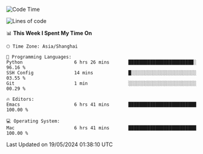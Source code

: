 <!--START_SECTION:waka-->
![Code Time](http://img.shields.io/badge/Code%20Time-1%2C959%20hrs%2017%20mins-blue)

![Lines of code](https://img.shields.io/badge/From%20Hello%20World%20I%27ve%20Written-308.0%20thousand%20lines%20of%20code-blue)

📊 **This Week I Spent My Time On** 

```text
🕑︎ Time Zone: Asia/Shanghai

💬 Programming Languages: 
Python                   6 hrs 26 mins       ████████████████████████░   96.16 % 
SSH Config               14 mins             █░░░░░░░░░░░░░░░░░░░░░░░░   03.55 % 
Git                      1 min               ░░░░░░░░░░░░░░░░░░░░░░░░░   00.29 % 

🔥 Editors: 
Emacs                    6 hrs 41 mins       █████████████████████████   100.00 % 

💻 Operating System: 
Mac                      6 hrs 41 mins       █████████████████████████   100.00 % 
```


 Last Updated on 19/05/2024 01:38:10 UTC
<!--END_SECTION:waka-->
